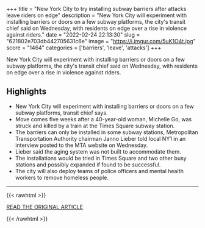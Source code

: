 +++
title = "New York City to try installing subway barriers after attacks leave riders on edge"
description = "New York City will experiment with installing barriers or doors on a few subway platforms, the city's transit chief said on Wednesday, with residents on edge over a rise in violence against riders."
date = "2022-02-24 22:13:30"
slug = "621802e703db442705631c6e"
image = "https://i.imgur.com/5uK1O4t.jpg"
score = "1464"
categories = ['barriers', 'leave', 'attacks']
+++

New York City will experiment with installing barriers or doors on a few subway platforms, the city's transit chief said on Wednesday, with residents on edge over a rise in violence against riders.

## Highlights

- New York City will experiment with installing barriers or doors on a few subway platforms, transit chief says.
- Move comes five weeks after a 40-year-old woman, Michelle Go, was struck and killed by a train at the Times Square subway station.
- The barriers can only be installed in some subway stations, Metropolitan Transportation Authority chairman Janno Lieber told local NY1 in an interview posted to the MTA website on Wednesday.
- Lieber said the aging system was not built to accommodate them.
- The installations would be tried in Times Square and two other busy stations and possibly expanded if found to be successful.
- The city will also deploy teams of police officers and mental health workers to remove homeless people.

---

{{< rawhtml >}}
  <p class="article-category">
    <a target="_blank" href="https://www.reuters.com/world/us/new-york-city-try-installing-subway-barriers-after-attacks-leave-riders-edge-2022-02-23/">READ THE ORIGINAL ARTICLE</a>
  </p>
{{< /rawhtml >}}
